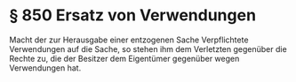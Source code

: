 # § 850 Ersatz von Verwendungen
Macht der zur Herausgabe einer entzogenen Sache Verpflichtete Verwendungen auf die Sache, so stehen ihm dem Verletzten gegenüber die Rechte zu, die der Besitzer dem Eigentümer gegenüber wegen Verwendungen hat.